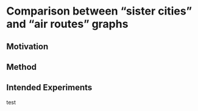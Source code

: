 # Comparison between “sister cities” and “air routes” graphs

## Motivation

## Method

## Intended Experiments
test
<!--stackedit_data:
eyJoaXN0b3J5IjpbLTE5MjczOTM3NzddfQ==
-->